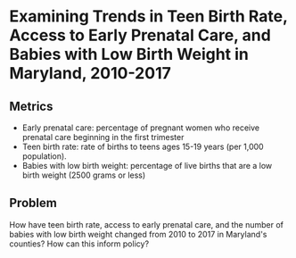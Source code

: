 # Examining Trends in Teen Birth Rate, Access to Early Prenatal Care, and Babies with Low Birth Weight in Maryland, 2010-2017

## Metrics
   - Early prenatal care: percentage of pregnant women who receive prenatal care beginning in the first trimester
   - Teen birth rate: rate of births to teens ages 15-19 years (per 1,000 population).
   - Babies with low birth weight: percentage of live births that are a low birth weight (2500 grams or less)

## Problem
  How have teen birth rate, access to early prenatal care, and the number of babies with low birth weight changed from 2010 to 2017 in Maryland's counties? How can this inform policy? 
